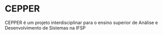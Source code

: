 # CEPPER
CEPPER é um projeto interdisciplinar para o ensino superior de Análise e Desenvolvimento de Sistemas na IFSP
